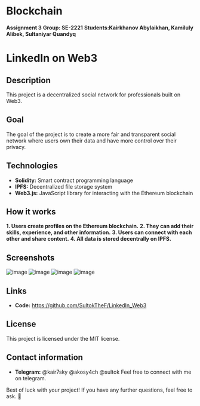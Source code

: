 # Blockchain
**Assignment 3**
**Group: SE-2221**
**Students:Kairkhanov Abylaikhan, Kamiluly Alibek, Sultaniyar Quandyq**
# LinkedIn on Web3

## Description

This project is a decentralized social network for professionals built on Web3.

## Goal

The goal of the project is to create a more fair and transparent social network where users own their data and have more control over their privacy.

## Technologies

* **Solidity:** Smart contract programming language
* **IPFS:** Decentralized file storage system
* **Web3.js:** JavaScript library for interacting with the Ethereum blockchain

## How it works

**1. Users create profiles on the Ethereum blockchain.**
**2. They can add their skills, experience, and other information.**
**3. Users can connect with each other and share content.**
**4. All data is stored decentrally on IPFS.**

## Screenshots
![image](https://github.com/SultokTheF/LinkedIn_Web3/assets/118976474/b4072122-58d7-405f-85d7-652b7666ee35)
![image](https://github.com/SultokTheF/LinkedIn_Web3/assets/118976474/5c268e6e-99c5-45e6-9745-2e841c6e53b7)
![image](https://github.com/SultokTheF/LinkedIn_Web3/assets/118976474/5f643680-9d87-4949-8e18-579e5575d44e)
![image](https://github.com/SultokTheF/LinkedIn_Web3/assets/118976474/7892166f-ae80-4305-98ca-41f2aa40f732)



## Links

* **Code:** https://github.com/SultokTheF/LinkedIn_Web3

## License

This project is licensed under the MIT license.

## Contact information

* **Telegram:** @kair7sky @akosy4ch @sultok
Feel free to connect with me on telegram.

Best of luck with your project! If you have any further questions, feel free to ask. 🚀


